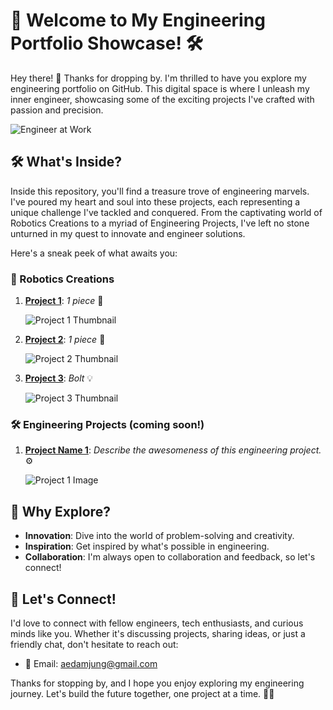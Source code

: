 # 🚀 Welcome to My Engineering Portfolio Showcase! 🛠️

Hey there! 👋 Thanks for dropping by. I'm thrilled to have you explore my engineering portfolio on GitHub. This digital space is where I unleash my inner engineer, showcasing some of the exciting projects I've crafted with passion and precision.

![Engineer at Work](https://media3.giphy.com/media/v1.Y2lkPTc5MGI3NjExZ2h5aGc3bTFzbXN6ZHR4M3c4M3JqYjN6YWcxZWh1ZWtscjViYnd2ZCZlcD12MV9pbnRlcm5hbF9naWZfYnlfaWQmY3Q9Zw/xTiTnHvXHHxOTcdmxO/giphy.gif)

## 🛠️ What's Inside?

Inside this repository, you'll find a treasure trove of engineering marvels. I've poured my heart and soul into these projects, each representing a unique challenge I've tackled and conquered. From the captivating world of Robotics Creations to a myriad of Engineering Projects, I've left no stone unturned in my quest to innovate and engineer solutions.

Here's a sneak peek of what awaits you:

### 🤖 Robotics Creations

1. **[Project 1](https://github.com/Jung028/Engineering-Portfolio/tree/main/Exercise%2001)**: *1 piece* 🚀
   
   ![Project 1 Thumbnail](https://github.com/Jung028/Engineering-Portfolio/blob/main/Exercise%2001/3D%20View%2001.png?raw=true)

2. **[Project 2](https://github.com/Jung028/Engineering-Portfolio/blob/main/Exercise%2002/3D%20Image%2002.png)**: *1 piece* 🌟

   ![Project 2 Thumbnail](https://github.com/Jung028/Engineering-Portfolio/blob/main/Exercise%2002/3D%20Image%2002.png?raw=true)

3. **[Project 3]([link](https://github.com/Jung028/Engineering-Portfolio/blob/main/Exercise%2003/bolt%20engineering%20drawing.png))**: *Bolt* 💡

   ![Project 3 Thumbnail](https://github.com/Jung028/Engineering-Portfolio/blob/main/Exercise%2003/bolt.png?raw=true)

### 🛠️ Engineering Projects (coming soon!)

1. **[Project Name 1](link)**: *Describe the awesomeness of this engineering project.* ⚙️

   ![Project 1 Image](link-to-image)


## 🌟 Why Explore?

- **Innovation**: Dive into the world of problem-solving and creativity.
- **Inspiration**: Get inspired by what's possible in engineering.
- **Collaboration**: I'm always open to collaboration and feedback, so let's connect!

## 🤝 Let's Connect!

I'd love to connect with fellow engineers, tech enthusiasts, and curious minds like you. Whether it's discussing projects, sharing ideas, or just a friendly chat, don't hesitate to reach out:

- 📧 Email: [aedamjung@gmail.com](mailto:aedamjung@gmail.com)

Thanks for stopping by, and I hope you enjoy exploring my engineering journey. Let's build the future together, one project at a time. 🌆🌟
